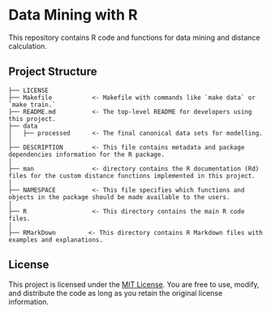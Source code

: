 # Data Mining with R

This repository contains R code and functions for data mining and distance calculation.

## Project Structure


    ├── LICENSE
    ├── Makefile           <- Makefile with commands like `make data` or `make train.`
    ├── README.md          <- The top-level README for developers using this project.
    ├── data
    │   ├── processed      <- The final canonical data sets for modelling.
    │
    ├── DESCRIPTION        <- This file contains metadata and package dependencies information for the R package.
    │
    ├── man                <- directory contains the R documentation (Rd) files for the custom distance functions implemented in this project.
    │
    ├── NAMESPACE          <- This file specifies which functions and objects in the package should be made available to the users.
    │                       
    ├── R                  <- This directory contains the main R code files.
    │
    ├── RMarkDown         <- This directory contains R Markdown files with examples and explanations. 
    

## License

This project is licensed under the [MIT License](LICENSE). You are free to use, modify, and distribute the code as long as you retain the original license information.

